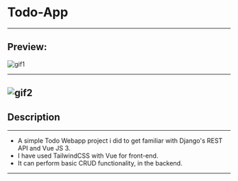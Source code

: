 # Todo-App
---
## Preview:

![gif1]('https://github.com/silvomor/Todo-App/blob/ccbb4513a7727f7b9dfa70501cfb11d2ef609c92/vue-fe/src/assets/gif1.gif')

---
![gif2]('vue-fe/src/assets/gif2.gif')
---
## Description 
---
- A simple Todo Webapp project i did to get familiar with Django's REST API and Vue JS 3.
- I have used TailwindCSS with Vue for front-end.
- It can perform basic CRUD functionality, in the backend.
---
